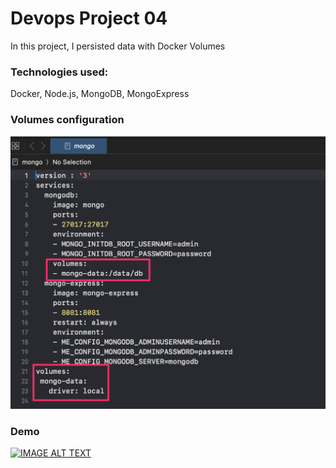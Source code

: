 # Devops Project 04
In this project, I persisted data with Docker Volumes


### Technologies used:
Docker, Node.js, MongoDB, MongoExpress

### Volumes configuration
![Running application](images/volumes.png)

### Demo
[![IMAGE ALT TEXT](http://img.youtube.com/vi/ndZQt_Kjm4k/0.jpg)](http://www.youtube.com/watch?v=ndZQt_Kjm4k "Volume Demo")


